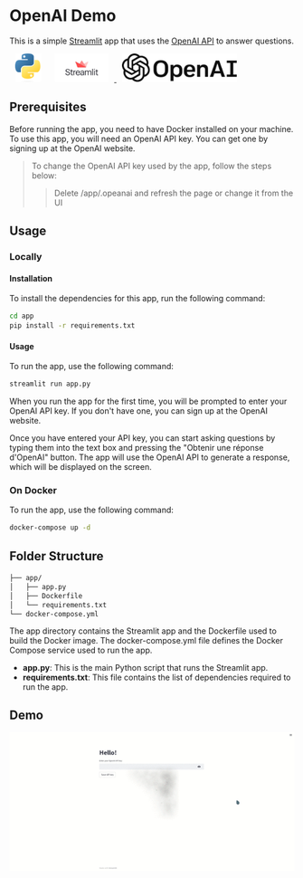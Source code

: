 # OpenAI Demo
This is a simple [Streamlit](https://streamlit.io/) app that uses the [OpenAI API](https://platform.openai.com/docs/guides/chat/introduction) to answer questions.
<p>
  <a href="https://github.com/topics/python"><img src="images/python.png" height="50" hspace="10"/></a>
  <a href= "https://streamlit.io/"><img src="images/streamlit.jpg" height="50" hspace="10"/> </a>
  <a href = "https://platform.openai.com/docs/guides/chat/introduction"><img src="images/openai.png" height="50" hspace="10"/></a>
</p>

## Prerequisites
Before running the app, you need to have Docker installed on your machine.
To use this app, you will need an OpenAI API key. You can get one by signing up at the OpenAI website.
>  To change the OpenAI API key used by the app, follow the steps below:
> > Delete /app/.opeanai and refresh the page
> > or change it from the UI
## Usage
### Locally
#### Installation
To install the dependencies for this app, run the following command:
```bash
cd app
pip install -r requirements.txt
```
#### Usage
To run the app, use the following command:
```bash
streamlit run app.py
```
When you run the app for the first time, you will be prompted to enter your OpenAI API key. If you don't have one, you can sign up at the OpenAI website.

Once you have entered your API key, you can start asking questions by typing them into the text box and pressing the "Obtenir une réponse d'OpenAI" button. The app will use the OpenAI API to generate a response, which will be displayed on the screen.

### On Docker
To run the app, use the following command:
```bash
docker-compose up -d
```


## Folder Structure

```
├── app/
│   ├── app.py
│   ├── Dockerfile
│   └── requirements.txt
└── docker-compose.yml

```

The app directory contains the Streamlit app and the Dockerfile used to build the Docker image. The docker-compose.yml file defines the Docker Compose service used to run the app.


- **app.py**: This is the main Python script that runs the Streamlit app.
- **requirements.txt**: This file contains the list of dependencies required to run the app.

## Demo
![Demo](images/gif.gif)

